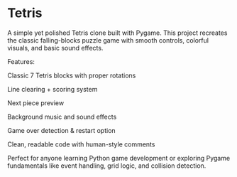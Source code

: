 # Tetris

A simple yet polished Tetris clone built with Pygame.
This project recreates the classic falling-blocks puzzle game with smooth controls, colorful visuals, and basic sound effects.

Features:

Classic 7 Tetris blocks with proper rotations

Line clearing + scoring system

Next piece preview

Background music and sound effects

Game over detection & restart option

Clean, readable code with human-style comments

Perfect for anyone learning Python game development or exploring Pygame fundamentals like event handling, grid logic, and collision detection.
